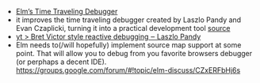 - [Elm’s Time Traveling Debugger](http://debug.elm-lang.org/)
- it improves the time traveling debugger created by Laszlo Pandy and Evan Czaplicki, turning it into a practical development tool [source](http://elm-lang.org/blog/time-travel-made-easy)
- [yt > Bret Victor style reactive debugging ‒ Laszlo Pandy](https://youtu.be/lK0vph1zR8s)
- Elm needs to(/will hopefully) implement source map support at some point. That will allow you to debug from you favorite browsers debugger (or perphaps a decent IDE). https://groups.google.com/forum/#!topic/elm-discuss/CZxERFbHj6s
